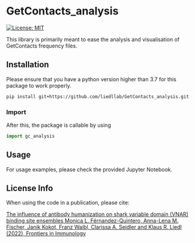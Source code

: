 # GetContacts_analysis

[![License: MIT](https://img.shields.io/badge/License-MIT-yellow.svg)](https://opensource.org/licenses/MIT)

This library is primarily meant to ease the analysis and visualisation of 
GetContacts frequency files. 

## Installation

Please ensure that you have a python version higher than 3.7 for this package to
work properly. 

```bash
pip install git+https://github.com/liedllab/GetContacts_analysis.git
```

### Import

After this, the package is callable by using

```python
import gc_analysis
```

## Usage

For usage examples, please check the provided Jupyter Notebook.

## License Info

When using the code in a publication, please cite:

[The influence of antibody humanization on shark variable domain (VNAR) binding site ensembles
Monica L. Férnandez-Quintero, Anna-Lena M. Fischer, Janik Kokot, Franz Waibl, Clarissa A. Seidler
and Klaus R. Liedl (2022), Frontiers in Immunology](https://doi.org/10.3389/fimmu.2022.953917)
